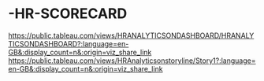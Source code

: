 # -HR-SCORECARD
https://public.tableau.com/views/HRANALYTICSONDASHBOARD/HRANALYTICSONDASHBOARD?:language=en-GB&:display_count=n&:origin=viz_share_link
https://public.tableau.com/views/HRAnalyticsonstoryline/Story1?:language=en-GB&:display_count=n&:origin=viz_share_link
